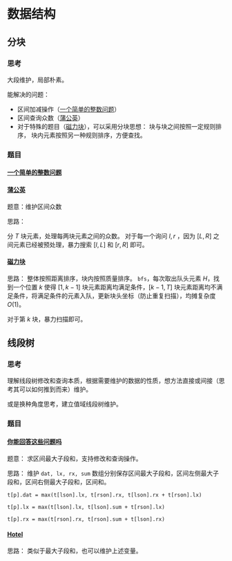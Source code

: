 # 数据结构

## 分块

### 思考

大段维护，局部朴素。

能解决的问题：

- 区间加减操作（[一个简单的整数问题](https://www.acwing.com/problem/content/244/)）
- 区间查询众数（[蒲公英](https://www.luogu.com.cn/problem/P4168)）
- 对于特殊的题目（[磁力块](https://www.acwing.com/problem/content/252/)），可以采用分块思想：
    块与块之间按照一定规则排序，
    块内元素按照另一种规则排序，方便查找。

### 题目

#### [一个简单的整数问题](https://www.acwing.com/problem/content/244/)

#### [蒲公英](https://www.luogu.com.cn/problem/P4168)

题意：维护区间众数

思路：

分 $T$ 块元素，处理每两块元素之间的众数。
对于每一个询问 $l, r$ ，因为 $[L, R]$ 之间元素已经被预处理，暴力搜索 $[l, L]$ 和 $[r, R]$ 即可。

#### [磁力块](https://www.acwing.com/problem/content/252/)

思路：
整体按照距离排序，块内按照质量排序。
`bfs`，每次取出队头元素 $H$，找到一个位置 $k$ 使得 $[1, k - 1]$ 块元素距离均满足条件，$[k - 1, T]$ 块元素距离均不满足条件，将满足条件的元素入队，更新块头坐标（防止重复扫描），均摊复杂度 $O(1)$。

对于第 $k$ 块，暴力扫描即可。

## 线段树

### 思考

理解线段树修改和查询本质，根据需要维护的数据的性质，想方法直接或间接（思考其可以如何推到而来）维护。

或是换种角度思考，建立值域线段树维护。

### 题目

#### [你能回答这些问题吗](https://www.acwing.com/problem/content/description/246/)

题意：
求区间最大子段和，支持修改和查询操作。

思路：
维护 `dat, lx, rx, sum` 数组分别保存区间最大子段和，区间左侧最大子段和，区间右侧最大子段和，区间和。

`t[p].dat = max(t[lson].lx, t[rson].rx, t[lson].rx + t[rson].lx)`

`t[p].lx = max(t[lson].lx, t[lson].sum + t[rson].lx)`

`t[p].rx = max(t[rson].rx, t[rson].sum + t[lson].rx)`

#### [Hotel](https://www.acwing.com/problem/content/263/)

思路：
类似于最大子段和，也可以维护上述变量。
